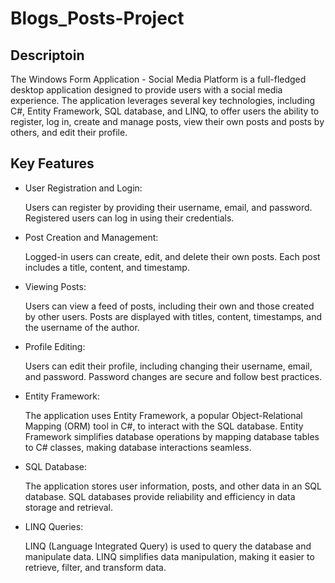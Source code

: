 ﻿# Blogs_Posts-Project
## Descriptoin
The Windows Form Application - Social Media Platform is a full-fledged desktop application designed to provide users with a social media experience. The application leverages several key technologies, including C#, Entity Framework, SQL database, and LINQ, to offer users the ability to register, log in, create and manage posts, view their own posts and posts by others, and edit their profile. 


## Key Features
* User Registration and Login:

  Users can register by providing their username, email, and password.
  Registered users can log in using their credentials.
* Post Creation and Management:

  Logged-in users can create, edit, and delete their own posts.
  Each post includes a title, content, and timestamp.
* Viewing Posts:

  Users can view a feed of posts, including their own and those created by other users.
  Posts are displayed with titles, content, timestamps, and the username of the author.
* Profile Editing:

  Users can edit their profile, including changing their username, email, and password.
  Password changes are secure and follow best practices.
* Entity Framework:

  The application uses Entity Framework, a popular Object-Relational Mapping (ORM) tool in C#, to interact with the SQL database.
  Entity Framework simplifies database operations by mapping database tables to C# classes, making database interactions seamless.
* SQL Database:

  The application stores user information, posts, and other data in an SQL database.
  SQL databases provide reliability and efficiency in data storage and retrieval.
* LINQ Queries:

  LINQ (Language Integrated Query) is used to query the database and manipulate data.
  LINQ simplifies data manipulation, making it easier to retrieve, filter, and transform data.


